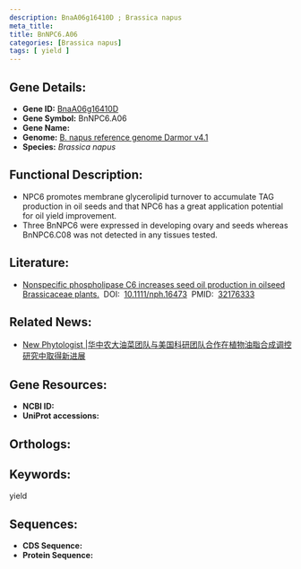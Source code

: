 ```yaml
---
description: BnaA06g16410D ; Brassica napus
meta_title:
title: BnNPC6.A06
categories: [Brassica napus]
tags: [ yield ]
---
```


## Gene Details:
- **Gene ID:**	[BnaA06g16410D]()
- **Gene Symbol:** BnNPC6.A06
- **Gene Name:** 
- **Genome:** [B. napus reference genome Darmor v4.1]()
- **Species:** *Brassica napus*

## Functional Description:
   - NPC6 promotes membrane glycerolipid turnover to accumulate TAG production in oil seeds and that NPC6 has a great application potential for oil yield improvement.
   - Three BnNPC6 were expressed in developing ovary and seeds whereas BnNPC6.C08 was not detected in any tissues tested.

## Literature:
   - [Nonspecific phospholipase C6 increases seed oil production in oilseed Brassicaceae plants.]( https://nph.onlinelibrary.wiley.com/doi/10.1111/nph.16473)&nbsp;&nbsp;DOI:&nbsp;&nbsp;[10.1111/nph.16473](https://nph.onlinelibrary.wiley.com/doi/10.1111/nph.16473)&nbsp;&nbsp;PMID:&nbsp;&nbsp;[32176333](https://pubmed.ncbi.nlm.nih.gov/32176333/)

## Related News:
   - [New Phytologist |华中农大油菜团队与美国科研团队合作在植物油脂合成调控研究中取得新进展](https://mp.weixin.qq.com/s?__biz=MzIyOTY2NDYyNQ==&mid=2247494476&idx=2&sn=3d9d74f068967148546fb5a94d8387c0&chksm=e8bd9952dfca104413833af912346b3bbc69b8adb1214ff23d9237db9dc61493836b4ba210fc&scene=27#wechat_redirect)

## Gene Resources:
- **NCBI ID:** [](https://www.ncbi.nlm.nih.gov/gene/?term=)
- **UniProt accessions:** [](https://www.uniprot.org/uniprotkb//entry)

## Orthologs:


## Keywords:
yield

## Sequences:
- **CDS Sequence:**
- **Protein Sequence:**
